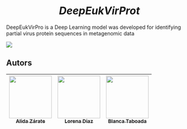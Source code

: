 <em> <h1 align="center"> DeepEukVirProt </h1></em>

DeepEukVirPro is a Deep Learning model  was developed for identifying partial virus protein sequences in metagenomic data
   <p align="left">
   <img src="https://img.shields.io/badge/STATUS-EN%20DESAROLLO-green">
   </p>

## Autors

| [<img src="https://png.pngtree.com/png-clipart/20191122/original/pngtree-user-icon-isolated-on-abstract-background-png-image_5192004.jpg" width=115><br><sub>Alida Zárate </sub>](https://github.com/alyzart22) | [<img src="https://png.pngtree.com/png-clipart/20191122/original/pngtree-user-icon-isolated-on-abstract-background-png-image_5192004.jpg" width=115><br><sub>Lorena Diaz</sub>](https://github.com/alyzart22) | [<img src="https://png.pngtree.com/png-clipart/20191122/original/pngtree-user-icon-isolated-on-abstract-background-png-image_5192004.jpg" width=115><br><sub>Blanca Taboada</sub>](https://github.com/alyzart22) |
| :---: | :---: | :---: |
